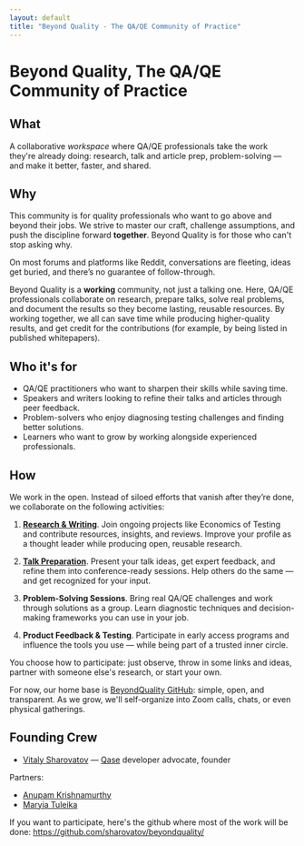 ```yaml
---
layout: default
title: "Beyond Quality - The QA/QE Community of Practice"
---
```


# Beyond Quality, The QA/QE Community of Practice

## What

A collaborative _workspace_ where QA/QE professionals take the work they're already doing: research, talk and article prep, problem-solving — and make it better, faster, and shared.

## Why

This community is for quality professionals who want to go above and beyond their jobs. We strive to master our craft, challenge assumptions, and push the discipline forward **together**. Beyond Quality is for those who can't stop asking why.

On most forums and platforms like Reddit, conversations are fleeting, ideas get buried, and there’s no guarantee of follow-through.

Beyond Quality is a **working** community, not just a talking one. Here, QA/QE professionals collaborate on research, prepare talks, solve real problems, and document the results so they become lasting, reusable resources. By working together, we all can save time while producing higher-quality results, and get credit for the contributions (for example, by being listed in published whitepapers).

## Who it's for

- QA/QE practitioners who want to sharpen their skills while saving time.
- Speakers and writers looking to refine their talks and articles through peer feedback.
- Problem-solvers who enjoy diagnosing testing challenges and finding better solutions.
- Learners who want to grow by working alongside experienced professionals.

## How

We work in the open. Instead of siloed efforts that vanish after they’re done, we collaborate on the following activities:

1. **[Research & Writing](research.md)**. Join ongoing projects like Economics of Testing and contribute resources, insights, and reviews. Improve your profile as a thought leader while producing open, reusable research.
	
2. **[Talk Preparation](talk.md)**. Present your talk ideas, get expert feedback, and refine them into conference-ready sessions. Help others do the same — and get recognized for your input.

3. **Problem-Solving Sessions**. Bring real QA/QE challenges and work through solutions as a group. Learn diagnostic techniques and decision-making frameworks you can use in your job.

4. **Product Feedback & Testing**. Participate in early access programs and influence the tools you use — while being part of a trusted inner circle.

You choose how to participate: just observe, throw in some links and ideas, partner with someone else's research, or start your own.

For now, our home base is [BeyondQuality GitHub](https://github.com/sharovatov/beyondquality/): simple, open, and transparent. As we grow, we'll self-organize into Zoom calls, chats, or even physical gatherings.

## Founding Crew

- [Vitaly Sharovatov](https://www.linkedin.com/in/vsharovatov/) — [Qase](https://qase.io) developer advocate, founder

Partners:
- [Anupam Krishnamurthy](https://www.linkedin.com/in/anupam-krishnamurthy/)
- [Maryia Tuleika](https://www.linkedin.com/in/maryia-tuleika/)


If you want to participate, here's the github where most of the work will be done: https://github.com/sharovatov/beyondquality/
